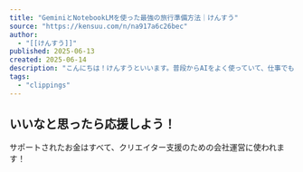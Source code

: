 ```yaml
---
title: "GeminiとNotebookLMを使った最強の旅行準備方法｜けんすう"
source: "https://kensuu.com/n/na917a6c26bec"
author:
  - "[[けんすう]]"
published: 2025-06-13
created: 2025-06-14
description: "こんにちは！けんすうといいます。普段からAIをよく使っていて、仕事でもプライベートでも楽しんでいます。  完全にプライベートなんですが、6月末から7月中旬くらいに、ニューヨークに行くんですね。3週間ほど。  実は僕、あまり海外に行ったことがなくて・・・。基本的に英語ができない上に、旅行自体も苦手なんで、海外に行くのがめっちゃ怖いんです。  ただ、今回、GeminiとNotebookLMをフル活用することで、「海外怖い」というのがかなり薄れました。  何をやったかを紹介したいなと思います！   この記事は、Google Gemini × noteによるコンテストである「 #AIとやってみ"
tags:
  - "clippings"
---
```

## いいなと思ったら応援しよう！

サポートされたお金はすべて、クリエイター支援のための会社運営に使われます！
